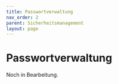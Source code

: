 ```yaml
---
title: Passwortverwaltung
nav_order: 2
parent: Sicherheitsmanagement
layout: page
---
```


# Passwortverwaltung

Noch in Bearbeitung.
